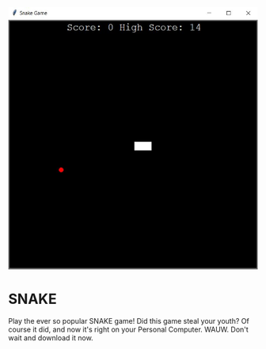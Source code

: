 ![SNAKE](snake.jpg "SNAKE")
# SNAKE
Play the ever so popular SNAKE game! Did this game steal your youth? Of course it did, and now it's right on your Personal Computer. WAUW. Don't wait and download it now.

